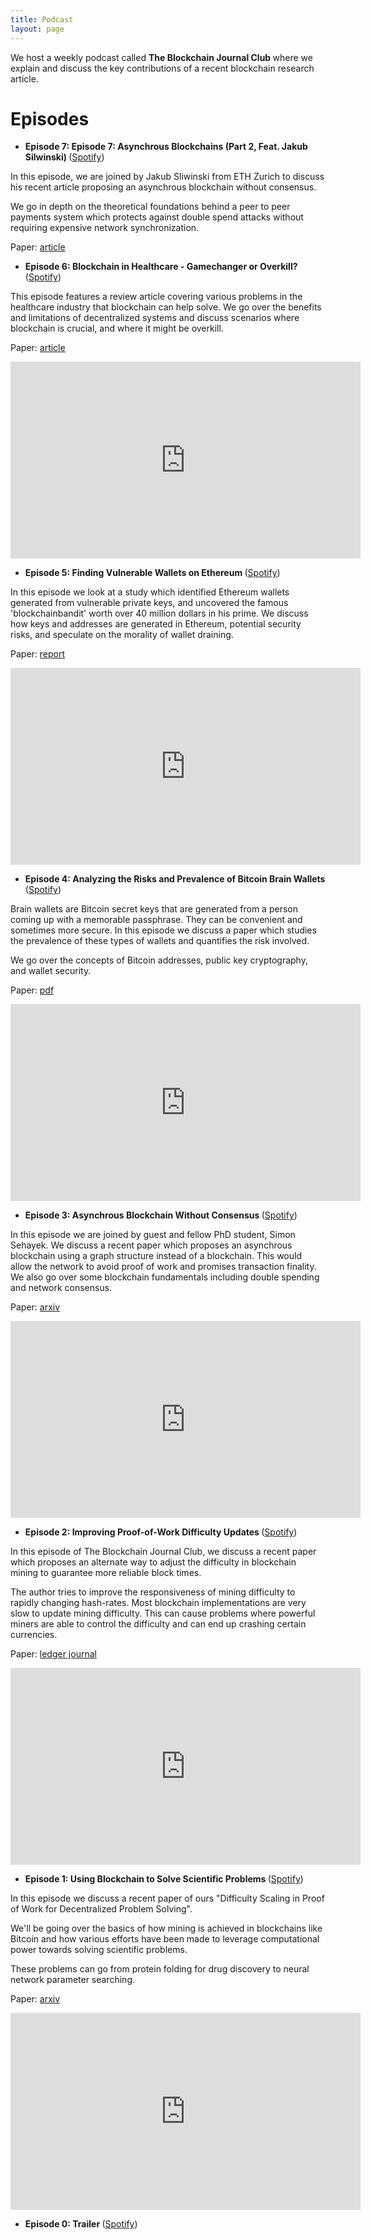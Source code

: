```yaml
---
title: Podcast 
layout: page 
---
```



<head>
<script src="https://ajax.googleapis.com/ajax/libs/jquery/3.2.1/jquery.min.js"></script>
</head>

<style>

#test p {
  opacity: 0;
}
</style>

<script>
$("#test p").delay(10).animate({ opacity: 1  }, 700);
</script>

<p id="test"> We host a weekly podcast called <b> The Blockchain Journal Club </b> where we explain and discuss the key contributions of a recent blockchain research article. 

</p>


<h1> Episodes </h1>

* <b> Episode 7: Episode 7: Asynchrous Blockchains (Part 2, Feat. Jakub Silwinski) </b> (<a href="https://open.spotify.com/episode/6J9Ir0wUrCiYD2nVoh1rSI?si=UjeXdOuQT_6EP5Of2Y2vpQ" target="_blank">Spotify</a>)

In this episode, we are joined by Jakub Sliwinski from ETH Zurich to discuss his recent article proposing an asynchrous blockchain without consensus.

We go in depth on the theoretical foundations behind a peer to peer payments system which protects against double spend attacks without requiring expensive network synchronization.

Paper: [article](https://arxiv.org/pdf/1909.10926.pdf)

* <b> Episode 6:  Blockchain in Healthcare - Gamechanger or Overkill? </b> (<a href="https://open.spotify.com/episode/6J9Ir0wUrCiYD2nVoh1rSI?si=UjeXdOuQT_6EP5Of2Y2vpQ" target="_blank">Spotify</a>)

This episode features a review article covering various problems in the healthcare industry that blockchain can help solve.
We go over the benefits and limitations of decentralized systems and discuss scenarios where blockchain is crucial, and where it might be overkill.

Paper: [article](https://academic.oup.com/jamia/article/24/6/1211/4108087)

<iframe width="560" height="315" src="https://www.youtube.com/embed/JkyNx7L3iHY" frameborder="0" allow="accelerometer; autoplay; encrypted-media; gyroscope; picture-in-picture" allowfullscreen></iframe>

* <b> Episode 5:  Finding Vulnerable Wallets on Ethereum </b> (<a href="https://open.spotify.com/episode/0vMBqsEkeRKL3n3eYnGFg3?si=3Z4OLRajRVmfnIsgFs4HXQ" target="_blank">Spotify</a>)

In this episode we look at a study which identified Ethereum wallets generated from vulnerable private keys, and uncovered the famous 'blockchainbandit' worth over 40 million dollars in his prime.
We discuss how keys and addresses are generated in Ethereum, potential security risks, and speculate on the morality of wallet draining.

Paper: [report](https://www.ise.io/casestudies/ethercombing/)

<iframe width="560" height="315" src="https://www.youtube.com/embed/EOsGpEF1z5Q" frameborder="0" allow="accelerometer; autoplay; encrypted-media; gyroscope; picture-in-picture" allowfullscreen></iframe>

* <b> Episode 4: Analyzing the Risks and Prevalence of Bitcoin Brain Wallets </b> (<a href="https://open.spotify.com/episode/32YkwDW10NzYHDvUKhzFSK?si=EZGY_u05TZ-hy39wDFwBvw" target="_blank">Spotify</a>)

Brain wallets are Bitcoin secret keys that are generated from a person coming up with a memorable passphrase. They can be convenient and sometimes more secure. In this episode we discuss a paper which studies the prevalence of these types of wallets and quantifies the risk involved.

We go over the concepts of Bitcoin addresses, public key cryptography, and wallet security.

Paper: [pdf](https://fc16.ifca.ai/preproceedings/36_Vasek.pdf)

<iframe width="560" height="315" src="https://www.youtube.com/embed/4wIR_uEyhiI" frameborder="0" allow="accelerometer; autoplay; encrypted-media; gyroscope; picture-in-picture" allowfullscreen></iframe>

* <b> Episode 3: Asynchrous Blockchain Without Consensus </b> (<a href="https://open.spotify.com/episode/0M7b187OR1buXTVuW1hHOT?si=ssluUyr6SC6JxE-AwPSwcQ" target="_blank">Spotify</a>)

In this episode we are joined by guest and fellow PhD student, Simon Sehayek. 
We discuss a recent paper which proposes an asynchrous blockchain using a graph structure instead of a blockchain. 
This would allow the network to avoid proof of work and promises transaction finality. 
We also go over some blockchain fundamentals including double spending and network consensus.

Paper: [arxiv](https://arxiv.org/pdf/1909.10926.pdf)

<iframe width="560" height="315" src="https://www.youtube.com/embed/jmhJ2igzTkQ" frameborder="0" allow="accelerometer; autoplay; encrypted-media; gyroscope; picture-in-picture" allowfullscreen></iframe>

* <b> Episode 2: Improving Proof-of-Work Difficulty Updates </b> (<a href="https://open.spotify.com/episode/5G9G4gXlVGJXwtHMeRa9U3?si=MPeqq6ChQyStI_OyoEXrCw" target="_blank">Spotify</a>)

In this episode of The Blockchain Journal Club, we discuss a recent paper which proposes an alternate way to adjust the difficulty in blockchain mining to guarantee more reliable block times.

The author tries to improve the responsiveness of mining difficulty to rapidly changing hash-rates. Most blockchain implementations are very slow to update mining difficulty. This can cause problems where powerful miners are able to control the difficulty and can end up crashing certain currencies.

Paper: [ledger journal](https://ledgerjournal.org/ojs/ledger/article/view/195/187)

<iframe width="560" height="315" src="https://www.youtube.com/embed/jjCrL0ic16w" frameborder="0" allow="accelerometer; autoplay; encrypted-media; gyroscope; picture-in-picture" allowfullscreen></iframe>


* <b> Episode 1: Using Blockchain to Solve Scientific Problems  </b> (<a href="https://open.spotify.com/episode/4QCZ5AFYe1ZPHRHbYiRuAt?si=0R5FKksXRd-attTuH6QA0A" target="_blank">Spotify</a>)

In this episode we discuss a recent paper of ours "Difficulty Scaling in Proof of Work for Decentralized Problem Solving".

We'll be going over the basics of how mining is achieved in blockchains like Bitcoin and how various efforts have been made to leverage computational power towards solving scientific problems.

These problems can go from protein folding for drug discovery to neural network parameter searching.

Paper: [arxiv](https://arxiv.org/pdf/1911.00435.pdf)

<iframe width="560" height="315" src="https://www.youtube.com/embed/PLeTJ6bFfF4" frameborder="0" allow="accelerometer; autoplay; encrypted-media; gyroscope; picture-in-picture" allowfullscreen></iframe>

* <b> Episode 0: Trailer </b> (<a href="https://open.spotify.com/episode/3FVRAyWXSbCBYU14uZXICV?si=QMIsSC9mQYO-078POTZU5w" target="_blank">Spotify</a>)



